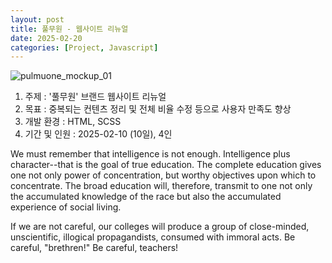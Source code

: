 ```yaml
---
layout: post
title: 풀무원 - 웹사이트 리뉴얼
date: 2025-02-20
categories: [Project, Javascript]
---
```


![pulmuone_mockup_01](https://github.com/user-attachments/assets/82a84217-1451-4cce-b61d-cc91d60a788f)

1. 주제 : '풀무원' 브랜드 웹사이트 리뉴얼
2. 목표 : 중복되는 컨텐츠 정리 및 전체 비율 수정 등으로 사용자 만족도 향상
3. 개발 환경 : HTML, SCSS
4. 기간 및 인원 : 2025-02-10 (10일), 4인


We must remember that intelligence is not enough. Intelligence plus character--that is the goal of true education. The complete education gives one not only power of concentration, but worthy objectives upon which to concentrate. The broad education will, therefore, transmit to one not only the accumulated knowledge of the race but also the accumulated experience of social living.

If we are not careful, our colleges will produce a group of close-minded, unscientific, illogical propagandists, consumed with immoral acts. Be careful, "brethren!" Be careful, teachers!

